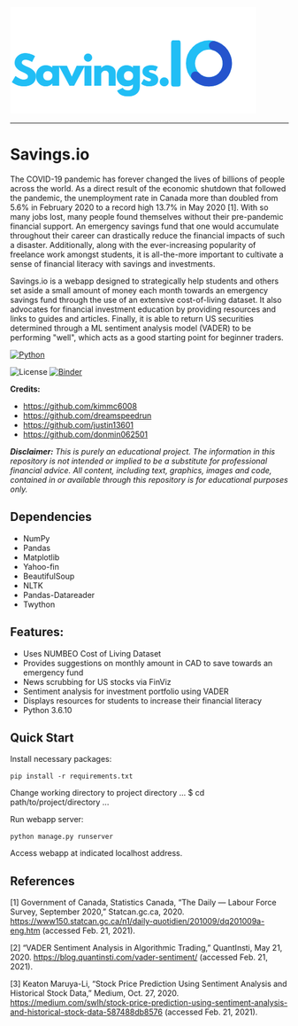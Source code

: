 ![Savings.io](/imgs/savings_logo.png)

---------  

# Savings.io

The COVID-19 pandemic has forever changed the lives of billions of people across the world. As a direct result of the economic shutdown that followed the pandemic, the unemployment rate in Canada more than doubled from 5.6% in February 2020 to a record high 13.7% in May 2020 [1]. With so many jobs lost, many people found themselves without their pre-pandemic financial support. An emergency savings fund that one would accumulate throughout their career can drastically reduce the financial impacts of such a disaster. Additionally, along with the ever-increasing popularity of freelance work amongst students, it is all-the-more important to cultivate a sense of financial literacy with savings and investments.

Savings.io is a webapp designed to strategically help students and others set aside a small amount of money each month towards an emergency savings fund through the use of an extensive cost-of-living dataset. It also advocates for financial investment education by providing resources and links to guides and articles. Finally, it is able to return US securities determined through a ML sentiment analysis model (VADER) to be performing "well", which acts as a good starting point for beginner traders.

[![Python](https://ForTheBadge.com/images/badges/made-with-python.svg)](https://colab.research.google.com/)

![License](https://img.shields.io/github/license/justin13601/AICancer) [![Binder](https://mybinder.org/badge_logo.svg)](https://mybinder.org/v2/gh/justin13601/Savings.io/HEAD?filepath=%2Fnotebooks%2Finvestment_portfolio.ipynb)

**Credits:**
- https://github.com/kimmc6008
- https://github.com/dreamspeedrun
- https://github.com/justin13601
- https://github.com/donmin062501

***Disclaimer:** This is purely an educational project. The information in this repository is not intended or implied to be a substitute for professional financial advice. All content, including text, graphics, images and code, contained in or available through this repository is for educational purposes only.*


## Dependencies
- NumPy
- Pandas
- Matplotlib
- Yahoo-fin
- BeautifulSoup
- NLTK
- Pandas-Datareader
- Twython

## Features: 
- Uses NUMBEO Cost of Living Dataset
- Provides suggestions on monthly amount in CAD to save towards an emergency fund
- News scrubbing for US stocks via FinViz
- Sentiment analysis for investment portfolio using VADER
- Displays resources for students to increase their financial literacy
- Python 3.6.10

## Quick Start

Install necessary packages:

    pip install -r requirements.txt
    
Change working directory to project directory
    ...
    $ cd path/to/project/directory
    ...
    
Run webapp server:

    python manage.py runserver

Access webapp at indicated localhost address.


## References
[1] Government of Canada, Statistics Canada, “The Daily — Labour Force Survey, September 2020,” Statcan.gc.ca, 2020. https://www150.statcan.gc.ca/n1/daily-quotidien/201009/dq201009a-eng.htm (accessed Feb. 21, 2021).

[2] “VADER Sentiment Analysis in Algorithmic Trading,” QuantInsti, May 21, 2020. https://blog.quantinsti.com/vader-sentiment/ (accessed Feb. 21, 2021).

[3] Keaton Maruya-Li, “Stock Price Prediction Using Sentiment Analysis and Historical Stock Data,” Medium, Oct. 27, 2020. https://medium.com/swlh/stock-price-prediction-using-sentiment-analysis-and-historical-stock-data-587488db8576 (accessed Feb. 21, 2021).
